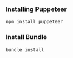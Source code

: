 ### Installing Puppeteer

```
npm install puppeteer
```

### Install Bundle

```
bundle install
```

